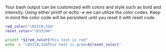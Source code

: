 Your bash output can be customized with colors and style such as bold and intensity.
Using either printf or echo -e we can utilize the color codes.
Keep in mind the color code will be persistent until you reset it with reset code.

```bash
red_color="\033[0;31m"
reset_color="\033[0m"

printf "${red_color}This text is red"
echo -e "\033[0;32mThis text is green${reset_color}"
```